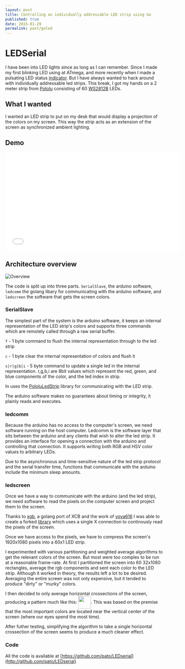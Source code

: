 ```yaml
---
layout: post
title: Controlling an individually addressable LED strip using Go
published: true
date: 2015-01-29
permalink: post/goled
---
```

# LEDSerial

I have been into LED lights since as long as I can remember. Since I made my first blinking LED using
at ATmega, and more recently when I made a pulsating LED status [indicator](https://github.com/pato/LEDStatusIndicator).
But I have always wanted to hack around with individually addressable led strips. This break, I got my hands on
a 2 meter strip from [Pololu](https://www.pololu.com/product/2547) consisting of 60 [WS2812B](https://www.pololu.com/file/0J705/WS2812B_datasheet.pdf) LEDs.

## What I wanted

I wanted an LED strip to put on my desk that would display a projection of the colors on my screen. This way the strip
acts as an extension of the screen as synchronized ambient lighting.

## Demo

<iframe width="560" height="315" src="//www.youtube.com/embed/JE8hCJfr13k?rel=0&amp;controls=0&amp;showinfo=0&amp;modestbranding=1" frameborder="0" allowfullscreen></iframe>

## Architecture overview

![Overview](http://plankenau.com/i/celKYZ.png)

The code is split up into three parts. `SerialSlave`, the arduino software, `ledcomm` the golang libary for communicating with
the arduino software, and `ledscreen` the software that gets the screen colors.

### SerialSlave

The simplest part of the system is the arduino software, it keeps an internal representation of the LED strip's colors
and supports three commands which are remotely called through a raw serial buffer.

`f` - 1 byte command to flush the internal representation through to the led strip

`c` - 1 byte clear the internal representation of colors and flush it

`s|r|g|b|i` - 5 byte command to update a single led in the internal representation. r,g,b,i are 8bit values which
represent the red, green, and blue components of the color, and the led index in strip.

In uses the [PololuLedStrip](https://github.com/pololu/pololu-led-strip-arduino) library for communicating with the
LED strip.

The arduino software makes no guarantees about timing or integrity, it plainly reads and executes.

### ledcomm

Because the arduino has no access to the computer's screen, we need software running on the host computer. 
Ledcomm is the software layer that sits between the arduino and any clients that wish to alter the led strip.
It provides an interface for opening a connection with the arduino and controlling that connection. It supports
writing both RGB and HSV color values to arbitrary LEDs.

Due to the asynchronous and time-sensitive nature of the led strip protocol and the serial transfer time, functions
that communicate with the arduino include the minimum sleep amounts.

### ledscreen

Once we have a way to communicate with the arduino (and the led strip), we need software to read the pixels on the
computer screen and project them to the screen.

Thanks to [xgb](https://github.com/BurntSushi/xgb), a golang port of XCB and the work of
[vova616](https://github.com/vova616/screenshot) I was able to create a forked [library](https://github.com/pato/screenshot)
which uses a single X connection to continously read the pixels of the screen.

Once we have access to the pixels, we have to compress the screen's 1920x1080 pixels into a 60x1 LED strip.

I experimented with various partitioning and weighted average algorithms to get the relevant colors of the screen.
But most were too complex to be run at a reasonable frame-rate. At first I partitioned the screen into 60 32x1080 rectangles,
average the rgb components and sent each color to the LED strip. Although it worked in theory, the results left a lot to be desired.
Averaging the entire screen was not only expensive, but it tended to produce "dirty" or "murky" colors.

I then decided to only average horizontal crossections of the screen, producing a pattern much like this:
<img src="http://plankenau.com/i/acinrA.png" height="40px" align="center">. This was based on the premise that the most
important colors are located near the vertical center of the screen (where our eyes spend the most time).

After futher testing, simplifying the algorithm to take a single horizontal crossection of the screen seems to produce
a much cleaner effect.

### Code

All the code is available at [https://github.com/pato/LEDserial](http://github.com/pato/LEDserial)

